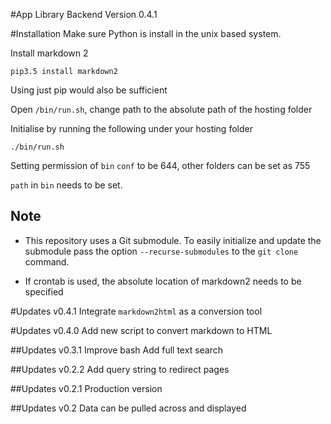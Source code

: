 #App Library Backend
Version 0.4.1

#Installation
Make sure Python is install in the unix based system.

Install markdown 2

    pip3.5 install markdown2

Using just pip would also be sufficient

Open `/bin/run.sh`, change path to the absolute path of the hosting folder

Initialise by running the following under your hosting folder

    ./bin/run.sh

Setting permission of `bin` `conf` to be 644, other folders can be set as 755

`path` in `bin` needs to be set.

## Note
* This repository uses a Git submodule. To easily initialize and update 
the submodule pass the option `--recurse-submodules` 
to the `git clone` command.

* If crontab is used, the absolute location of markdown2 needs to be specified

#Updates v0.4.1
Integrate `markdown2html` as a conversion tool 

#Updates v0.4.0
Add new script to convert markdown to HTML

##Updates v0.3.1
Improve bash
Add full text search

##Updates v0.2.2
Add query string to redirect pages

##Updates v0.2.1
Production version

##Updates v0.2
Data can be pulled across and displayed
